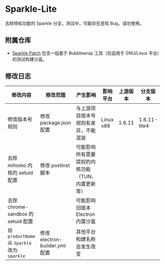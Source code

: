 # Sparkle-Lite
去除特权功能的 Sparkle 分支，测试中，可能存在恶性 Bug，请勿使用。

## 附属仓库
- [Sparkle Patch](https://github.com/goddaneel/sparkle-patch)
    包含一组基于 Bubblewrap 工具（仅适用于 GNU/Linux 平台）的测试构建沙盒。

## 修改日志
|修改内容|修改范围|产生影响|影响平台|上游版本|分支版本|
|-|-|-|-|-|-|
|修改版本号规则|修改 package.json 配置|与上游项目版本号规则有差异，不能混装|Linux x86|1.6.11|1.6.11-lite4|
|去除 mihomo 内核的 setuid 配置|修改 postinst 脚本|可能影响所有需要提权的内核功能（TUN、内置更新等）||||
|去除 chrome-sandbox 的 setuid 配置||可能影响旧版本 Electron 内置沙盒||||
|将 `productName` 从 `Sparkle` 改为 `sparkle`|修改 electron-builder.yml 配置|其他平台构建名称会发生改变||||